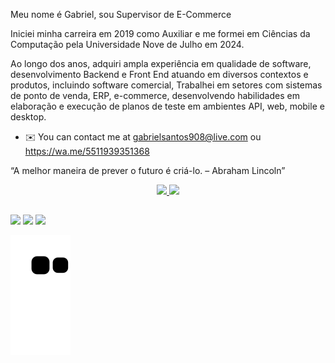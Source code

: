 Meu nome é Gabriel, sou Supervisor de E-Commerce

Iniciei minha carreira em 2019 como Auxiliar e me formei em Ciências da Computação pela Universidade Nove de Julho em 2024.

Ao longo dos anos, adquiri ampla experiência em qualidade de software, desenvolvimento Backend e Front End atuando em diversos contextos e produtos, incluindo software comercial, Trabalhei em setores com sistemas de ponto de venda, ERP, e-commerce, desenvolvendo habilidades em elaboração e execução de planos de teste em ambientes API, web, mobile e desktop.

* ✉️  You can contact me at [gabrielsantos908@live.com](mailto:gabrielsantos908@live.com) ou https://wa.me/5511939351368

“A melhor maneira de prever o futuro é criá-lo. – Abraham Lincoln”

<div align="center">
  <a href="https://github.com/Gabriel-LSantos">
  <img height="180em" src="https://github-readme-stats.vercel.app/api?username=Gabriel-LSantos&show_icons=true&theme=chartreuse-dark&include_all_commits=true&count_private=true"/>
  <img height="180em" src="https://github-readme-stats.vercel.app/api/top-langs/?username=Gabriel-LSantos&layout=compact&langs_count=7&theme=chartreuse-dark"/>
</div>

##
</div>
	
<div> 
  <a href="https://www.linkedin.com/in/gabriel-l-a3b304176" target="_blank"><img src="https://img.shields.io/badge/-LinkedIn-%230077B5?style=for-the-badge&logo=linkedin&logoColor=white" target="_blank"></a> 
  <a href="mailto:gabrielsantos908@live.com" target="_blank"><img src="https://img.shields.io/badge/Gmail-D14836?style=for-the-badge&logo=gmail&logoColor=white"></a> 
  <a href="mailto:gabrielsantos908@live.com" target="_blank"><img src="https://img.shields.io/badge/Microsoft_Outlook-0078D4?style=for-the-badge&logo=microsoft-outlook&logoColor=white"></a> 

 ![Snake animation](https://github.com/Gabriel-LSantos/Snake-cobrinha/blob/output/github-contribution-grid-snake.svg)

</div>





